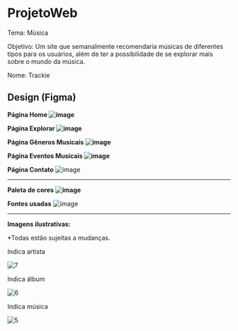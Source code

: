 # ProjetoWeb

Tema: Música

Objetivo: Um site que semanalmente recomendaria músicas de diferentes tipos para os usuários, além de ter a possibilidade de se explorar mais sobre o mundo da música.

Nome: Trackie 

Design (Figma)
--
<b>Página Home
![image](https://github.com/emanuellisntos/ProjetoWeb/assets/99870160/f6d24480-6d35-44fb-b860-454eac0caf1f)

Página Explorar
![image](https://github.com/emanuellisntos/ProjetoWeb/assets/99870160/7c4281e9-f606-4e7c-bec6-b98d5b2f2c74)

Página Gêneros Musicais
![image](https://github.com/emanuellisntos/ProjetoWeb/assets/99870160/d59b8f2d-63b0-4a6d-8b0b-013094886156)

Página Eventos Musicais
![image](https://github.com/emanuellisntos/ProjetoWeb/assets/99870160/65c8b579-286b-45f2-8b73-a441f686a975)

Página Contato</b>
![image](https://github.com/emanuellisntos/ProjetoWeb/assets/99870160/b773977c-1985-4637-85ce-6279f66949f6)

---

<b>Paleta de cores
![image](https://github.com/emanuellisntos/ProjetoWeb/assets/99870160/c49ed332-b9fc-428c-9981-f64ac3fb4995)

Fontes usadas</b>
![image](https://github.com/emanuellisntos/ProjetoWeb/assets/99870160/5123885d-be16-4a08-8d8e-f98451017bd3)

---

<b>Imagens ilustrativas:</b>

*Todas estão sujeitas a mudanças.

Indica artista

![7](https://github.com/emanuellisntos/ProjetoWeb/assets/99870160/cbfe89f3-8a97-4e04-909c-da713f3c3d4b)

Indica álbum

![6](https://github.com/emanuellisntos/ProjetoWeb/assets/99870160/a28b8d5b-b102-4eba-b3e7-fec4d0871bbd)

Indica música

![5](https://github.com/emanuellisntos/ProjetoWeb/assets/99870160/d8a5b676-e859-452b-a5d4-2f4c2be21ace)
